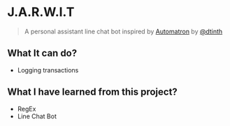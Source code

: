 # J.A.R.W.I.T
> A personal assistant line chat bot inspired by [Automatron](https://github.com/dtinth/automatron) by [@dtinth](https://github.com/dtinth)

## What It can do?
- Logging transactions
## What I have learned from this project?
- RegEx
- Line Chat Bot